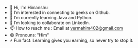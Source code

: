 - 👋 Hi, I’m Himanshu
- 👀 I’m interested in connecting to geeks on Github.
- 🌱 I’m currently learning Java and Python.
- 💞️ I’m looking to collaborate on LinkedIn.
- 📫 How to reach me : Email at vermahim402@gmail.com
- 😄 Pronouns: "Him"
- ⚡ Fun fact: Learning gives you earning, so never try to stop it.

<!---
whyhimanshu/whyhimanshu is a ✨ special ✨ repository because its `README.md` (this file) appears on your GitHub profile.
You can click the Preview link to take a look at your changes.
--->
